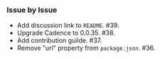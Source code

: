 ### Issue by Issue

 * Add discussion link to `README`. #39.
 * Upgrade Cadence to 0.0.35. #38.
 * Add contribution guilde. #37.
 * Remove "url" property from `package.json`. #36.
